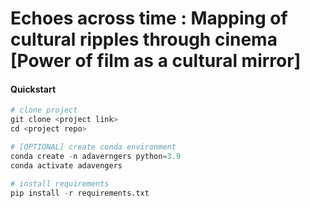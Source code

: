 # Echoes across time : Mapping of cultural ripples through cinema [Power of film as a cultural mirror]

#### Quickstart

```python
# clone project
git clone <project link>
cd <project repo>

# [OPTIONAL] create conda environment
conda create -n adaverngers python=3.9
conda activate adavengers

# install requirements
pip install -r requirements.txt
```



